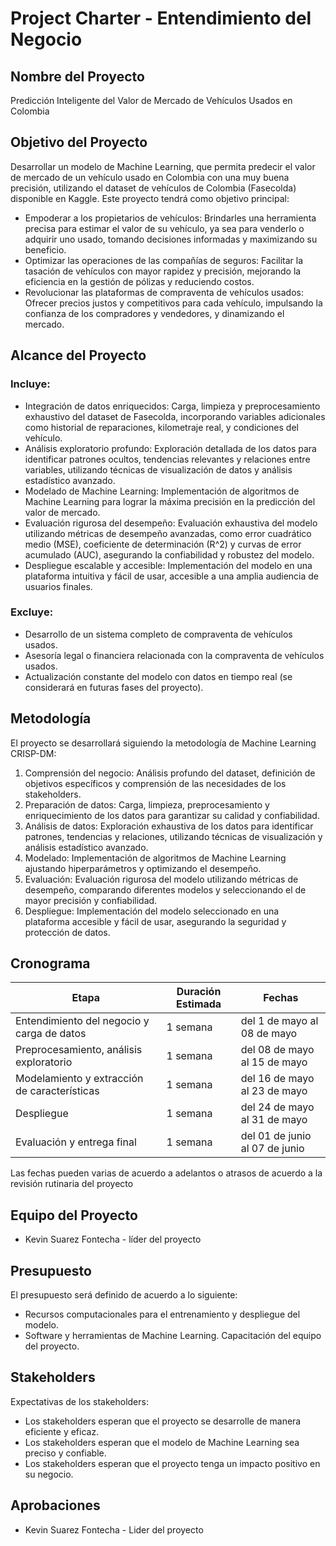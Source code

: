 # Project Charter - Entendimiento del Negocio

## Nombre del Proyecto

Predicción Inteligente del Valor de Mercado de Vehículos Usados en Colombia

## Objetivo del Proyecto

Desarrollar un modelo de Machine Learning, que permita predecir el valor de mercado de un vehículo usado en Colombia con una muy buena precisión, utilizando el dataset de vehículos de Colombia (Fasecolda) disponible en Kaggle. Este proyecto tendrá como objetivo principal:

* Empoderar a los propietarios de vehículos: Brindarles una herramienta precisa para estimar el valor de su vehículo, ya sea para venderlo o adquirir uno usado, tomando decisiones informadas y maximizando su beneficio.
* Optimizar las operaciones de las compañías de seguros: Facilitar la tasación de vehículos con mayor rapidez y precisión, mejorando la eficiencia en la gestión de pólizas y reduciendo costos.
* Revolucionar las plataformas de compraventa de vehículos usados: Ofrecer precios justos y competitivos para cada vehículo, impulsando la confianza de los compradores y vendedores, y dinamizando el mercado.

## Alcance del Proyecto

### Incluye:

* Integración de datos enriquecidos: Carga, limpieza y preprocesamiento exhaustivo del dataset de Fasecolda, incorporando variables adicionales como historial de reparaciones, kilometraje real, y condiciones del vehículo.
* Análisis exploratorio profundo: Exploración detallada de los datos para identificar patrones ocultos, tendencias relevantes y relaciones entre variables, utilizando técnicas de visualización de datos y análisis estadístico avanzado.
* Modelado de Machine Learning: Implementación de algoritmos de Machine Learning para lograr la máxima precisión en la predicción del valor de mercado.
* Evaluación rigurosa del desempeño: Evaluación exhaustiva del modelo utilizando métricas de desempeño avanzadas, como error cuadrático medio (MSE), coeficiente de determinación (R^2) y curvas de error acumulado (AUC), asegurando la confiabilidad y robustez del modelo.
* Despliegue escalable y accesible: Implementación del modelo en una plataforma intuitiva y fácil de usar, accesible a una amplia audiencia de usuarios finales.

### Excluye:

* Desarrollo de un sistema completo de compraventa de vehículos usados.
* Asesoría legal o financiera relacionada con la compraventa de vehículos usados.
* Actualización constante del modelo con datos en tiempo real (se considerará en futuras fases del proyecto).

## Metodología

El proyecto se desarrollará siguiendo la metodología de Machine Learning CRISP-DM:

1. Comprensión del negocio: Análisis profundo del dataset, definición de objetivos específicos y comprensión de las necesidades de los stakeholders.
2. Preparación de datos: Carga, limpieza, preprocesamiento y enriquecimiento de los datos para garantizar su calidad y confiabilidad.
3. Análisis de datos: Exploración exhaustiva de los datos para identificar patrones, tendencias y relaciones, utilizando técnicas de visualización y análisis estadístico avanzado.
4. Modelado: Implementación de algoritmos de Machine Learning ajustando hiperparámetros y optimizando el desempeño.
5. Evaluación: Evaluación rigurosa del modelo utilizando métricas de desempeño, comparando diferentes modelos y seleccionando el de mayor precisión y confiabilidad.
6. Despliegue: Implementación del modelo seleccionado en una plataforma accesible y fácil de usar, asegurando la seguridad y protección de datos.


## Cronograma

| Etapa | Duración Estimada | Fechas |
|------|---------|-------|
| Entendimiento del negocio y carga de datos | 1 semana | del 1 de mayo al 08 de mayo |
| Preprocesamiento, análisis exploratorio | 1 semana | del 08 de mayo al 15 de mayo |
| Modelamiento y extracción de características | 1 semana | del 16 de mayo al 23 de mayo |
| Despliegue | 1 semana | del 24 de mayo al 31 de mayo |
| Evaluación y entrega final | 1 semana | del 01 de junio al 07 de junio |

Las fechas pueden varias de acuerdo a adelantos o atrasos de acuerdo a la revisión rutinaria del proyecto

## Equipo del Proyecto

- Kevin Suarez Fontecha - líder del proyecto

## Presupuesto

El presupuesto será definido de acuerdo a lo siguiente:

* Recursos computacionales para el entrenamiento y despliegue del modelo.
* Software y herramientas de Machine Learning.
Capacitación del equipo del proyecto.

## Stakeholders

Expectativas de los stakeholders:

* Los stakeholders esperan que el proyecto se desarrolle de manera eficiente y eficaz.
* Los stakeholders esperan que el modelo de Machine Learning sea preciso y confiable.
* Los stakeholders esperan que el proyecto tenga un impacto positivo en su negocio.

## Aprobaciones

- Kevin Suarez Fontecha - Lider del proyecto
